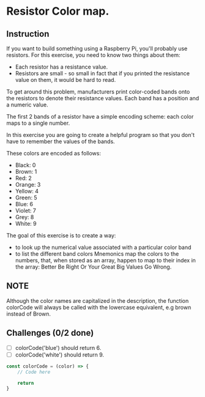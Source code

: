 # Resistor Color map.

## Instruction

If you want to build something using a Raspberry Pi, you'll probably use resistors. For this exercise, you need to know two things about them:

- Each resistor has a resistance value.
- Resistors are small - so small in fact that if you printed the resistance value on them, it would be hard to read.

To get around this problem, manufacturers print color-coded bands onto the resistors to denote their resistance values. Each band has a position and a numeric value.

The first 2 bands of a resistor have a simple encoding scheme: each color maps to a single number.

In this exercise you are going to create a helpful program so that you don't have to remember the values of the bands.

These colors are encoded as follows:

- Black: 0
- Brown: 1
- Red: 2
- Orange: 3
- Yellow: 4
- Green: 5
- Blue: 6
- Violet: 7
- Grey: 8
- White: 9

The goal of this exercise is to create a way:

- to look up the numerical value associated with a particular color band
- to list the different band colors
Mnemonics map the colors to the numbers, that, when stored as an array, happen to map to their index in the array: Better Be Right Or Your Great Big Values Go Wrong.

## NOTE

Although the color names are capitalized in the description, the function colorCode will always be called with the lowercase equivalent, e.g brown instead of Brown.

## Challenges (0/2 done)

- [ ] colorCode('blue') should return 6.
- [ ] colorCode('white') should return 9.

```js
const colorCode = (color) => {
	// Code here

	return
}
```
